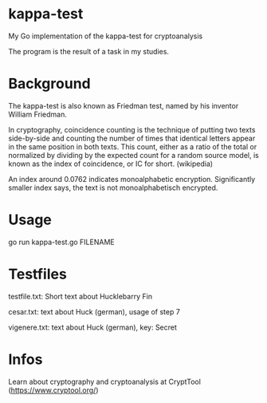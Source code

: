 # kappa-test
My Go implementation of the kappa-test for cryptoanalysis

The program is the result of a task in my studies.

# Background

The kappa-test is also known as Friedman test, named by his inventor William Friedman.

In cryptography, coincidence counting is the technique of putting two texts side-by-side and counting the number of times that identical letters appear in the same position in both texts. This count, either as a ratio of the total or normalized by dividing by the expected count for a random source model, is known as the index of coincidence, or IC for short. (wikipedia)

An index around 0.0762 indicates monoalphabetic encryption. Significantly smaller index says, the text is not monoalphabetisch encrypted.

# Usage

go run kappa-test.go FILENAME

# Testfiles

testfile.txt: Short text about Hucklebarry Fin

cesar.txt: text about Huck (german), usage of step 7

vigenere.txt: text about Huck (german), key: Secret

# Infos 
Learn about cryptography and cryptoanalysis at CryptTool (https://www.cryptool.org/)
